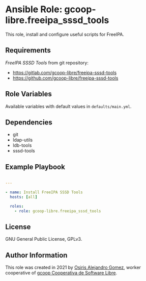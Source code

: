 # Ansible Role: gcoop-libre.freeipa_sssd_tools

This role, install and configure useful scripts for FreeIPA.

## Requirements

_FreeIPA SSSD Tools_ from git repository:

- https://gitlab.com/gcoop-libre/freeipa-sssd-tools
- https://github.com/gcoop-libre/freeipa-sssd-tools

## Role Variables

Available variables with default values in `defaults/main.yml`.

## Dependencies

- git
- ldap-utils
- ldb-tools
- sssd-tools

## Example Playbook

```yaml

---

- name: Install FreeIPA SSSD Tools
  hosts: [all]

  roles:
    - role: gcoop-libre.freeipa_sssd_tools

```

## License

GNU General Public License, GPLv3.

## Author Information

This role was created in 2021 by
 [Osiris Alejandro Gomez](https://osiux.com/), worker cooperative of
 [gcoop Cooperativa de Software Libre](https://www.gcoop.coop/).
